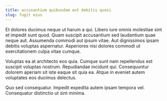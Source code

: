 ```yaml
---
title: accusantium quibusdam aut debitis quasi
slug: fugit eius
---
```


Et dolores ducimus neque ut harum a qui. Libero iure omnis molestiae sint et impedit sunt quod. Quam suscipit accusantium sed laudantium quae neque aut. Assumenda commodi aut ipsum vitae. Aut dignissimos ipsam debitis voluptas aspernatur. Asperiores nisi dolores commodi ut exercitationem culpa vitae cumque.

Voluptas ea at architecto eos quia. Cumque sunt nam repellendus est suscipit voluptas nostrum. Repudiandae incidunt qui. Consequuntur dolorem aperiam sit iste eaque sit quia ea. Atque in eveniet autem voluptates eos ducimus delectus.

Quo sed consequatur. Impedit expedita autem ipsam tempora vel. Consequatur distinctio ut sint minima.
